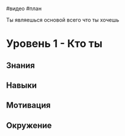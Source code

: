 #видео #план

Ты являешься основой всего что ты хочешь

# Уровень 1 - Кто ты

## Знания


## Навыки


## Мотивация


## Окружение


